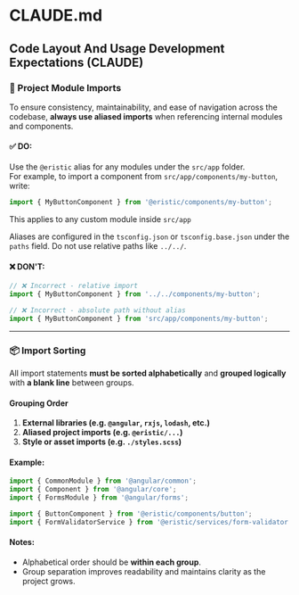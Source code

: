 # CLAUDE.md

## Code Layout And Usage Development Expectations (CLAUDE)

### 📁 Project Module Imports

To ensure consistency, maintainability, and ease of navigation across the codebase, **always use aliased imports** when referencing internal modules and components.

#### ✅ DO:
Use the `@eristic` alias for any modules under the `src/app` folder.  
For example, to import a component from `src/app/components/my-button`, write:

```ts
import { MyButtonComponent } from '@eristic/components/my-button';
```

This applies to any custom module inside `src/app`

Aliases are configured in the `tsconfig.json` or `tsconfig.base.json` under the `paths` field. Do not use relative paths like `../../`.

#### ❌ DON'T:
```ts
// ❌ Incorrect - relative import
import { MyButtonComponent } from '../../components/my-button';

// ❌ Incorrect - absolute path without alias
import { MyButtonComponent } from 'src/app/components/my-button';
```

---

### 📦 Import Sorting

All import statements **must be sorted alphabetically** and **grouped logically** with **a blank line** between groups.

#### Grouping Order

1. **External libraries (e.g. `@angular`, `rxjs`, `lodash`, etc.)**
2. **Aliased project imports (e.g. `@eristic/...`)**
3. **Style or asset imports (e.g. `./styles.scss`)**

#### Example:

```ts
import { CommonModule } from '@angular/common';
import { Component } from '@angular/core';
import { FormsModule } from '@angular/forms';

import { ButtonComponent } from '@eristic/components/button';
import { FormValidatorService } from '@eristic/services/form-validator';
```

#### Notes:
- Alphabetical order should be **within each group**.
- Group separation improves readability and maintains clarity as the project grows.